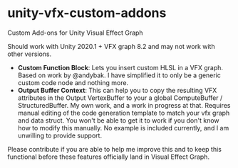 # unity-vfx-custom-addons
Custom Add-ons for Unity Visual Effect Graph

Should work with Unity 2020.1 + VFX graph 8.2 and may not work with other versions.

* **Custom Function Block**: Lets you insert custom HLSL in a VFX graph. Based on work by @andybak. I have simplified it to only be a generic custom code node and nothing more.
* **Output Buffer Context**: This can help you to copy the resulting VFX attributes in the Output VertexBuffer to your a global ComputeBuffer / StructuredBuffer. My own work, and a work in progress at that. Requires manual editing of the code generation template to match your vfx graph and data struct. You won't be able to get it to work if you don't know how to modify this manually. No example is included currently, and I am unwilling to provide support.

Please contribute if you are able to help me improve this and to keep this functional before these features officially land in Visual Effect Graph.
